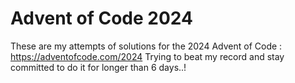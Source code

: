 # Advent of Code 2024 

These are my attempts of solutions for the 2024 Advent of Code : https://adventofcode.com/2024 
Trying to beat my record and stay committed to do it for longer than 6 days..!